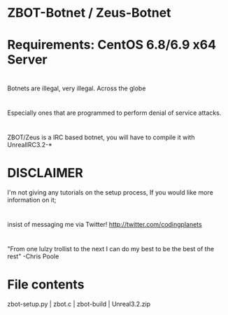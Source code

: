 # ZBOT-Botnet / Zeus-Botnet
# Requirements: CentOS 6.8/6.9 x64 Server
# 
Botnets are illegal, very illegal. Across the globe
# 
Especially ones that are programmed to perform denial of service attacks.
# 
ZBOT/Zeus is a IRC based botnet, you will have to compile it with UnrealIRC3.2-*
# 
# DISCLAIMER
I'm not giving any tutorials on the setup process, If you would like more information on it;
# 
insist of messaging me via Twitter! http://twitter.com/codingplanets
# 
"From one lulzy trollist to the next I can do my best to be the best of the rest" -Chris Poole
# File contents
zbot-setup.py | zbot.c | zbot-build | Unreal3.2.zip
